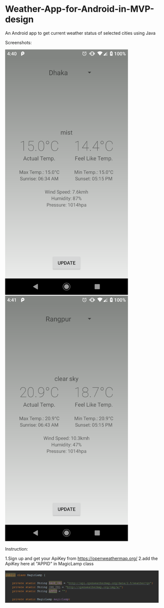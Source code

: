 # Weather-App-for-Android-in-MVP-design
An Android app to get current weather status of selected cities using Java

Screenshots: 

<img src= "Images/Screenshot_20191219-164048.png" width=400>


<img src= "Images/Screenshot_20191219-164109.png" width=400>

Instruction:

1.Sign up and get your ApiKey from https://openweathermap.org/
2.add the ApiKey here at "APPID" in MagicLamp class 

<img src= "Images/Annotation 2019-12-19 194108.png" width=500>
